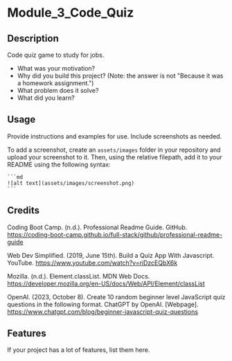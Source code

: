 # Module_3_Code_Quiz

## Description
Code quiz game to study for jobs. 

- What was your motivation?
- Why did you build this project? (Note: the answer is not "Because it was a homework assignment.")
- What problem does it solve?
- What did you learn?


## Usage

Provide instructions and examples for use. Include screenshots as needed.

To add a screenshot, create an `assets/images` folder in your repository and upload your screenshot to it. Then, using the relative filepath, add it to your README using the following syntax:

    ```md
    ![alt text](assets/images/screenshot.png)
    ```

## Credits

Coding Boot Camp. (n.d.). Professional Readme Guide. GitHub. https://coding-boot-camp.github.io/full-stack/github/professional-readme-guide

Web Dev Simplified. (2019, June 15th). Build a Quiz App With Javascript. YouTube. https://www.youtube.com/watch?v=riDzcEQbX6k 

Mozilla. (n.d.). Element.classList. MDN Web Docs. https://developer.mozilla.org/en-US/docs/Web/API/Element/classList

OpenAI. (2023, October 8). Create 10 random beginner level JavaScript quiz questions in the following format. ChatGPT by OpenAI. [Webpage]. https://www.chatgpt.com/blog/beginner-javascript-quiz-questions

## Features

If your project has a lot of features, list them here.


